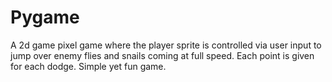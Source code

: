 # Pygame

A 2d game pixel game where the player sprite is controlled via user input to jump over enemy flies and snails coming at full speed. Each point is given for each dodge. Simple yet fun game.
